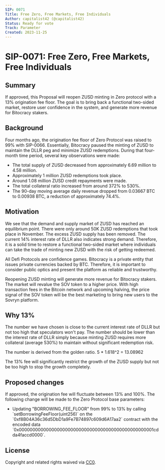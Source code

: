 ```yaml
---
SIP: 0071
Title: Free Zero, Free Markets, Free Individuals
Author: capitalist42 (@capitalist42)
Status: Ready for vote
Track: Parameter
Created: 2023-11-25
---
```


# SIP-0071: Free Zero, Free Markets, Free Individuals

## Summary

If approved, this Proposal will reopen ZUSD minting in Zero protocol with a 13% origination fee floor. The goal is to bring back a functional two-sided market, restore user confidence in the system, and generate more revenue for Bitocracy stakers.

## Background

Four months ago, the origination fee floor of Zero Protocol was raised to 99% with SIP-0066. Essentially, Bitocracy paused the minting of ZUSD to maintain the DLLR peg and minimize ZUSD redemptions.
During that four-month time period, several key observations were made:

- The total supply of ZUSD decreased from approximately 6.69 million to 4.58 million.
- Approximately 1 million ZUSD redemptions took place.
- Around 1.08 million ZUSD credit repayments were made.
- The total collateral ratio increased from around 372% to 530%.
- The 90-day moving average daily revenue dropped from 0.03667 BTC to 0.00938 BTC, a reduction of approximately 74.4%.

## Motivation

We see that the demand and supply market of ZUSD has reached an equilibrium point. There were only around 50K ZUSD redemptions that took place in November. The excess ZUSD supply has been removed. The current 14% interest rate of DLLR also indicates strong demand. Therefore, it is a solid time to restore a functional two-sided market where individuals can take the trade of minting new ZUSD with the risk of getting redeemed.

All Defi Protocols are confidence games. Bitocracy is a private entity that issues private currencies backed by BTC. Therefore, it is important to consider public optics and present the platform as reliable and trustworthy.

Reopening ZUSD minting will generate more revenue for Bitocracy stakers. The market will revalue the SOV token to a higher price. With high transaction fees in the Bitcoin network and upcoming halving, the price signal of the SOV token will be the best marketing to bring new users to the Sovryn platform.

## Why 13%

The number we have chosen is close to the current interest rate of DLLR but not too high that speculators won't pay. The number should be lower than the interest rate of DLLR simply because minting ZUSD requires more collateral (average 530%) to maintain without significant redemption risk.

The number is derived from the golden ratio.
5 \* 1.618^2 = 13.08962

The 13% fee will significantly restrict the growth of the ZUSD supply but not be too high to stop the growth completely.

## Proposed changes

If approved, the origination fee will fluctuate between 13% and 100%.
The following change will be made to the Zero Protocol base parameters:

- Updating "BORROWING_FEE_FLOOR" from 99% to 13% by calling \`setBorrowingFeeFloor(uint256)\` on the \`0xf8B04A36c36d5DbD1a9Fe7B74897c609d6A17aa2\` contract with the encoded data \`0x00000000000000000000000000000000000000000000000001cdda4faccd0000\`.

## License

Copyright and related rights waived via [CC0](https://creativecommons.org/publicdomain/zero/1.0/).
